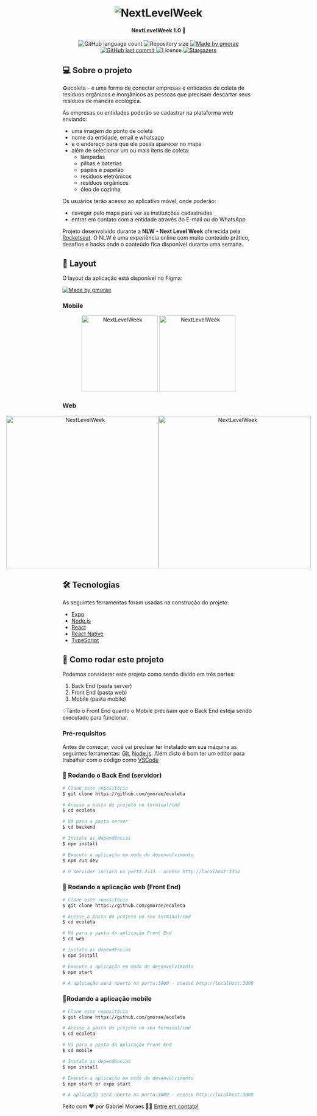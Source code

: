 <h1 align="center">
    <img alt="NextLevelWeek" title="#NextLevelWeek" src="./github/banner.png" />
</h1>

<h4 align="center"> 
	NextLevelWeek 1.0 🚀
</h4>

<p align="center">
  <img alt="GitHub language count" src="https://img.shields.io/github/languages/count/gmorae/ecoleta?color=%2304D361">

  <img alt="Repository size" src="https://img.shields.io/github/repo-size/gmorae/ecoleta">

  	
  <a href="https://www.linkedin.com/in/leonardo-dev/">
    <img alt="Made by gmorae" src="https://img.shields.io/badge/made%20by-leon--carvalho-%2304D361">
  </a>
	
  
  <a href="https://github.com/gmorae/ecoleta/commits/master">
    <img alt="GitHub last commit" src="https://img.shields.io/github/last-commit/gmorae/ecoleta">
  </a>

  <img alt="License" src="https://img.shields.io/badge/license-MIT-brightgreen">
   <a href="https://github.com/gmorae/ecoleta/stargazers">
    <img alt="Stargazers" src="https://img.shields.io/github/stars/gmorae/ecoleta?style=social">
  </a>
</p>


## 💻 Sobre o projeto

♻️ecoleta - é uma forma de conectar empresas e entidades de coleta de resíduos orgânicos e inorgânicos as pessoas que precisam descartar seus resíduos de maneira ecológica.

As empresas ou entidades poderão se cadastrar na plataforma web enviando:
- uma imagem do ponto de coleta
- nome da entidade, email e whatsapp
- e o endereço para que ele possa aparecer no mapa
- além de selecionar um ou mais ítens de coleta: 
  - lâmpadas
  - pilhas e baterias
  - papéis e papelão
  - resíduos eletrônicos
  - resíduos orgânicos
  - óleo de cozinha

Os usuários terão acesso ao aplicativo móvel, onde poderão:
- navegar pelo mapa para ver as instituições cadastradas
- entrar em contato com a entidade através do E-mail ou do WhatsApp

Projeto desenvolvido durante a **NLW - Next Level Week** oferecida pela [Rocketseat](rs).
O NLW é uma experiência online com muito conteúdo prático, desafios e hacks onde o conteúdo fica disponível durante uma semana.


## 🎨 Layout

O layout da aplicação está disponível no Figma:

<a href="https://www.figma.com/file/1SxgOMojOB2zYT0Mdk28lB/ecoleta?node-id=136%3A546">
  <img alt="Made by gmorae" src="https://img.shields.io/badge/Acessar%20Layout%20-Figma-%2304D361">
</a>


### Mobile

<p align="center">
  <img alt="NextLevelWeek" title="#NextLevelWeek" src="./github/home-mobile.png" width="200px">

  <img alt="NextLevelWeek" title="#NextLevelWeek" src="./github/detalhes-mobile.svg" width="200px">
</p>

### Web

<p align="center" style="display: flex; align-items: flex-start; justify-content: center;">
  <img alt="NextLevelWeek" title="#NextLevelWeek" src="./github/web.svg" width="400px">

  <img alt="NextLevelWeek" title="#NextLevelWeek" src="./github/sucesso-web.svg" width="400px">
</p>

## 🛠 Tecnologias

As seguintes ferramentas foram usadas na construção do projeto:

- [Expo][expo]
- [Node.js][nodejs]
- [React][reactjs]
- [React Native][rn]
- [TypeScript][typescript]


## 🚀 Como rodar este projeto

Podemos considerar este projeto como sendo divido em três partes:
1. Back End (pasta server) 
2. Front End (pasta web)
3. Mobile (pasta mobile)

💡Tanto o Front End quanto o Mobile precisam que o Back End esteja sendo executado para funcionar.

### Pré-requisitos

Antes de começar, você vai precisar ter instalado em sua máquina as seguintes ferramentas:
[Git](https://git-scm.com), [Node.js][nodejs]. 
Além disto é bom ter um editor para trabalhar com o código como [VSCode][vscode]

### 🎲 Rodando o Back End (servidor)

```bash
# Clone este repositório
$ git clone https://github.com/gmorae/ecoleta

# Acesse a pasta do projeto no terminal/cmd
$ cd ecoleta

# Vá para a pasta server
$ cd backend

# Instale as dependências
$ npm install

# Execute a aplicação em modo de desenvolvimento
$ npm run dev

# O servidor inciará na porta:3333 - acesse http://localhost:3333 
```

### 🧭 Rodando a aplicação web (Front End)

```bash
# Clone este repositório
$ git clone https://github.com/gmorae/ecoleta

# Acesse a pasta do projeto no seu terminal/cmd
$ cd ecoleta

# Vá para a pasta da aplicação Front End
$ cd web

# Instale as dependências
$ npm install

# Execute a aplicação em modo de desenvolvimento
$ npm start

# A aplicação será aberta na porta:3000 - acesse http://localhost:3000
```

### 📱Rodando a aplicação mobile 

```bash
# Clone este repositório
$ git clone https://github.com/gmorae/ecoleta

# Acesse a pasta do projeto no seu terminal/cmd
$ cd ecoleta

# Vá para a pasta da aplicação Front End
$ cd mobile

# Instale as dependências
$ npm install

# Execute a aplicação em modo de desenvolvimento
$ npm start or expo start

# A aplicação será aberta na porta:3000 - acesse http://localhost:3000
```

Feito com ❤️ por Gabriel Moraes 👋🏽 [Entre em contato!](https://www.linkedin.com/in/gmorae/)

[nodejs]: https://nodejs.org/
[typescript]: https://www.typescriptlang.org/
[expo]: https://expo.io/
[reactjs]: https://reactjs.org
[rn]: https://facebook.github.io/react-native/
[yarn]: https://yarnpkg.com/
[vscode]: https://code.visualstudio.com/
[vceditconfig]: https://marketplace.visualstudio.com/items?itemName=EditorConfig.EditorConfig
[license]: https://opensource.org/licenses/MIT
[vceslint]: https://marketplace.visualstudio.com/items?itemName=dbaeumer.vscode-eslint
[prettier]: https://marketplace.visualstudio.com/items?itemName=esbenp.prettier-vscode
[rs]: https://rocketseat.com.br
